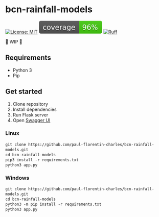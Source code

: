 # bcn-rainfall-models

[![License: MIT](https://img.shields.io/badge/License-MIT-yellow.svg)](https://opensource.org/licenses/MIT)
[![coverage badge](coverage.svg)](https://github.com/nedbat/coveragepy)
[![Ruff](https://img.shields.io/endpoint?url=https://raw.githubusercontent.com/astral-sh/ruff/main/assets/badge/v2.json)](https://github.com/astral-sh/ruff)

🚧 WIP 🚧

## Requirements

- Python 3
- Pip

## Get started

1. Clone repository
2. Install dependencies
3. Run Flask server
4. Open [Swagger UI](http://127.0.0.1/apidocs)

### Linux
```commandline
git clone https://github.com/paul-florentin-charles/bcn-rainfall-models.git
cd bcn-rainfall-models
pip3 install -r requirements.txt
python3 app.py
```

### Windows
```commandline
git clone https://github.com/paul-florentin-charles/bcn-rainfall-models.git
cd bcn-rainfall-models
python3 -m pip install -r requirements.txt
python3 app.py
```